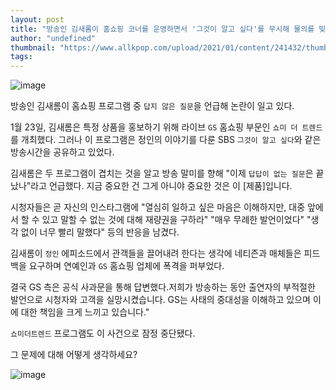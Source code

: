 ```yaml
---
layout: post
title: "방송인 김새롬이 홈쇼핑 코너를 운영하면서 '그것이 알고 싶다'를 무시해 물의를 빚고 있다."
author: "undefined"
thumbnail: "https://www.allkpop.com/upload/2021/01/content/241432/thumb/1611516721-ks.jpg"
tags: 
---
```



![image](https://www.allkpop.com/upload/2021/01/content/241432/1611516721-ks.jpg)

방송인 김새롬이 홈쇼핑 프로그램 중 `답지 않은 질문`을 언급해 논란이 일고 있다.

1월 23일, 김새롬은 특정 상품을 홍보하기 위해 라이브 `GS` 홈쇼핑 부문인 `쇼미 더 트렌드`를 개최했다. 그러나 이 프로그램은 정인의 이야기를 다룬 SBS `그것이 알고 싶다`와 같은 방송시간을 공유하고 있었다.

김새롬은 두 프로그램이 겹치는 것을 알고 방송 말미를 향해 "이제 `답답이 없는 질문`은 끝났나"라고 언급했다. 지금 중요한 건 그게 아니야 중요한 것은 이 [제품]입니다.

시청자들은 곧 자신의 인스타그램에 "열심히 일하고 싶은 마음은 이해하지만, 대중 앞에서 할 수 있고 말할 수 없는 것에 대해 재량권을 구하라" "매우 무례한 발언이었다" "생각 없이 너무 빨리 말했다" 등의 반응을 남겼다.

김새롬이 `정인` 에피소드에서 관객들을 끌어내려 한다는 생각에 네티즌과 매체들은 피드백을 요구하며 연예인과 `GS` 홈쇼핑 업체에 폭격을 퍼부었다.

결국 GS 측은 공식 사과문을 통해 답변했다.저희가 방송하는 동안 출연자의 부적절한 발언으로 시청자와 고객을 실망시켰습니다. GS는 사태의 중대성을 이해하고 있으며 이에 대한 책임을 크게 느끼고 있습니다."

`쇼미더트렌드` 프로그램도 이 사건으로 잠정 중단됐다.

그 문제에 대해 어떻게 생각하세요?

![image](https://www.allkpop.com/upload/2021/01/content/241432/1611516721-11.jpg)